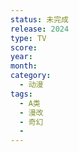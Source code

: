 ```yaml
---
status: 未完成
release: 2024
type: TV
score:
year:
month:
category:
  - 动漫
tags:
  - A类
  - 漫改
  - 奇幻
  - 
---
```


